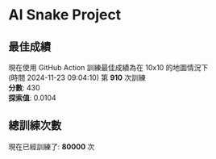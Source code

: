
# AI Snake Project

## **最佳成績**
現在使用 GitHub Action 訓練最佳成績為在 10x10 的地圖情況下  
(時間 2024-11-23 09:04:10) 第 **910** 次訓練  
**分數**: 430  
**探索值**: 0.0104

## 總訓練次數
現在已經訓練了: **80000** 次
